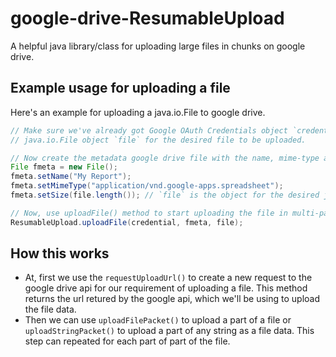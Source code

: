 # google-drive-ResumableUpload
A helpful java library/class for uploading large files in chunks on google drive.

## Example usage for uploading a file

Here's an example for uploading a java.io.File to google drive.

```java
// Make sure we've already got Google OAuth Credentials object `credential` and
// java.io.File object `file` for the desired file to be uploaded.

// Now create the metadata google drive file with the name, mime-type and size
File fmeta = new File();
fmeta.setName("My Report");
fmeta.setMimeType("application/vnd.google-apps.spreadsheet");
fmeta.setSize(file.length()); // `file` is the object for the desired java.io.File

// Now, use uploadFile() method to start uploading the file in multi-part requests.
ResumableUpload.uploadFile(credential, fmeta, file);
```
## How this works

 - At, first we use the `requestUploadUrl()` to create a new request to the google drive api for
our requirement of uploading a file. This method returns the url retured by the google api, which we'll be
using to upload the file data.
 - Then we can use `uploadFilePacket()` to upload a part of a file or `uploadStringPacket()` to upload
 a part of any string as a file data. This step can repeated for each part of part of the file.
 
